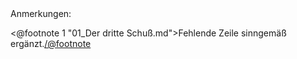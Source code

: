 <div class="anmerkungen">Anmerkungen:</div>

<@footnote 1 "01_Der dritte Schuß.md">Fehlende Zeile sinngemäß ergänzt.</@footnote>
